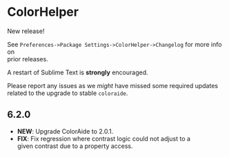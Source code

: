 # ColorHelper

New release!

See `Preferences->Package Settings->ColorHelper->Changelog` for more info on  
prior releases.

A restart of Sublime Text is **strongly** encouraged.

Please report any issues as we _might_ have missed some required updates  
related to the upgrade to stable `coloraide`.

## 6.2.0

- **NEW**: Upgrade ColorAide to 2.0.1.
- **FIX**: Fix regression where contrast logic could not adjust to a  
  given contrast due to a property access.
